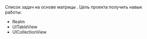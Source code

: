 Список задач на основе матрицы .
Цель проекта получить навык работы:
- Realm
- UITableView
- UICollectionView
